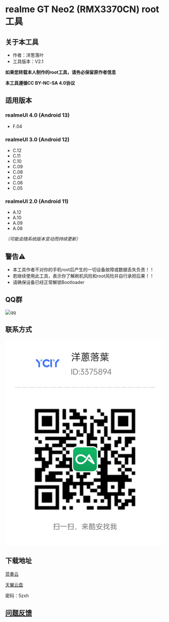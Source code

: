 # realme GT Neo2 (RMX3370CN) root工具

## 关于本工具
- 作者：洋葱落叶
- 工具版本：V2.1

**如果您转载本人制作的root工具，请务必保留原作者信息**

**本工具遵循CC BY-NC-SA 4.0协议**

## 适用版本
### realmeUI 4.0 (Android 13)
- F.04

### realmeUI 3.0 (Android 12)
- C.12
- C.11
- C.10
- C.09
- C.08
- C.07
- C.06
- C.05

### realmeUI 2.0 (Android 11)
- A.12
- A.10
- A.09
- A.08

*（可能会随系统版本变动而持续更新）*

## 警告⚠️
- 本工具作者不对你的手机root后产生的一切设备故障或数据丢失负责！！
- 若继续使用此工具，表示你了解刷机风险和root风险并自行承担后果！！
- 请确保设备已经正常解锁Bootloader

## QQ群
![qq](realme_ycly.png)

## 联系方式
![coolapk_ycly](coolapk.png)

## 下载地址
[蓝奏云](https://ycly.lanzouw.com/iK0GP0oli8he)

[天翼云盘](https://cloud.189.cn/t/bIRjEbEjQ73a)

密码：5zxh

## [问题反馈](https://f.wps.cn/w/GQndtqeN/)
